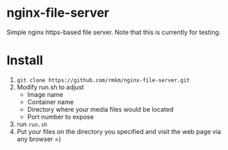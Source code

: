 # nginx-file-server
Simple nginx https-based file server. Note that this is currently for testing.

# Install
1. ```git clone https://github.com/rmkm/nginx-file-server.git```
1. Modify run.sh to adjust
    - Image name
    - Container name
    - Directory where your media files would be located
    - Port number to expose
1. run ```run.sh```
1. Put your files on the directory you specified and visit the web page via any browser =)
